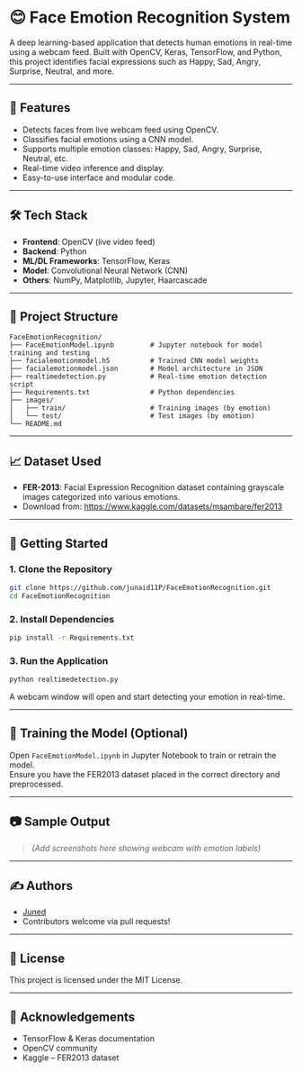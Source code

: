# 😊 Face Emotion Recognition System

A deep learning-based application that detects human emotions in real-time using a webcam feed. Built with OpenCV, Keras, TensorFlow, and Python, this project identifies facial expressions such as Happy, Sad, Angry, Surprise, Neutral, and more.

---

## 📌 Features

- Detects faces from live webcam feed using OpenCV.
- Classifies facial emotions using a CNN model.
- Supports multiple emotion classes: Happy, Sad, Angry, Surprise, Neutral, etc.
- Real-time video inference and display.
- Easy-to-use interface and modular code.

---

## 🛠️ Tech Stack

- **Frontend**: OpenCV (live video feed)
- **Backend**: Python
- **ML/DL Frameworks**: TensorFlow, Keras
- **Model**: Convolutional Neural Network (CNN)
- **Others**: NumPy, Matplotlib, Jupyter, Haarcascade

---

## 📂 Project Structure

```
FaceEmotionRecognition/
├── FaceEmotionModel.ipynb         # Jupyter notebook for model training and testing
├── facialemotionmodel.h5          # Trained CNN model weights
├── facialemotionmodel.json        # Model architecture in JSON
├── realtimedetection.py           # Real-time emotion detection script
├── Requirements.txt               # Python dependencies
├── images/
│   ├── train/                     # Training images (by emotion)
│   └── test/                      # Test images (by emotion)
└── README.md
```

---

## 📈 Dataset Used

- **FER-2013**: Facial Expression Recognition dataset containing grayscale images categorized into various emotions.
- Download from: https://www.kaggle.com/datasets/msambare/fer2013

---

## 🚀 Getting Started

### 1. Clone the Repository

```bash
git clone https://github.com/junaid11P/FaceEmotionRecognition.git
cd FaceEmotionRecognition
```

### 2. Install Dependencies

```bash
pip install -r Requirements.txt
```

### 3. Run the Application

```bash
python realtimedetection.py
```

A webcam window will open and start detecting your emotion in real-time.

---

## 🧠 Training the Model (Optional)

Open `FaceEmotionModel.ipynb` in Jupyter Notebook to train or retrain the model.  
Ensure you have the FER2013 dataset placed in the correct directory and preprocessed.

---

## 📷 Sample Output

> *(Add screenshots here showing webcam with emotion labels)*

---

## ✍️ Authors

* [Juned](https://github.com/junaid11P)
* Contributors welcome via pull requests!

---

## 📝 License

This project is licensed under the MIT License.

---

## 🙌 Acknowledgements

* TensorFlow & Keras documentation
* OpenCV community
* Kaggle – FER2013 dataset
